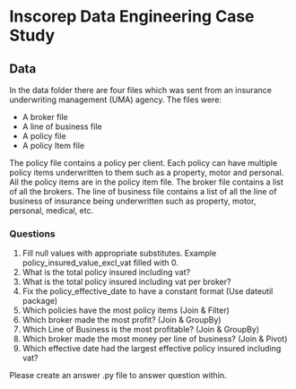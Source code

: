 # Inscorep Data Engineering Case Study

## Data

In the data folder there are four files which was sent from an insurance underwriting management (UMA) agency. The files were:

- A broker file
- A line of business file
- A policy file
- A policy Item file

The policy file contains a policy per client. Each policy can have multiple policy items underwritten to them such as a property, motor and personal. All the policy items are in the policy item file. The broker file contains a list of all the brokers. The line of business file contains a list of all the line of business of insurance being underwritten such as property, motor, personal, medical, etc.

### Questions

1. Fill null values with appropriate substitutes. Example policy_insured_value_excl_vat filled with 0.
2. What is the total policy insured including vat?
3. What is the total policy insured including vat per broker?
4. Fix the policy_effective_date to have a constant format (Use dateutil package)
5. Which policies have the most policy items (Join & Filter)
6. Which broker made the most profit? (Join & GroupBy)
7. Which Line of Business is the most profitable? (Join & GroupBy)
8. Which broker made the most money per line of business? (Join & Pivot)
9. Which effective date had the largest effective policy insured including vat?

Please create an answer .py file to answer question within.

